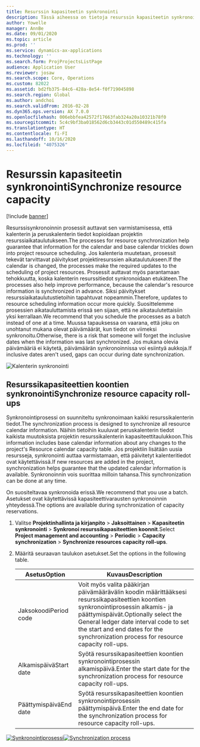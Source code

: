 ```yaml
---
title: Resurssin kapasiteetin synkronointi
description: Tässä aiheessa on tietoja resurssin kapasiteetin synkronoimisesta eri kalentereissa ja projekteissa.
author: Yowelle
manager: AnnBe
ms.date: 09/01/2020
ms.topic: article
ms.prod: ''
ms.service: dynamics-ax-applications
ms.technology: ''
ms.search.form: ProjProjectsListPage
audience: Application User
ms.reviewer: josaw
ms.search.scope: Core, Operations
ms.custom: 82022
ms.assetid: bd2fb375-84c6-428a-8e54-f0f719045898
ms.search.region: Global
ms.author: andchoi
ms.search.validFrom: 2016-02-28
ms.dyn365.ops.version: AX 7.0.0
ms.openlocfilehash: 006ebbfea42572f17663fab324a20a10321b78f0
ms.sourcegitcommit: 5c4c9bf3ba018562d6cb3443c01d550489c415fa
ms.translationtype: HT
ms.contentlocale: fi-FI
ms.lasthandoff: 10/16/2020
ms.locfileid: "4075326"
---
```

# <a name="synchronize-resource-capacity"></a><span data-ttu-id="f6946-103">Resurssin kapasiteetin synkronointi</span><span class="sxs-lookup"><span data-stu-id="f6946-103">Synchronize resource capacity</span></span>

[!include [banner](../includes/banner.md)]

<span data-ttu-id="f6946-104">Resurssisynkronoinnin prosessit auttavat sen varmistamisessa, että kalenterin ja peruskalenterin tiedot kopioidaan projektin resurssiaikataulutukseen.</span><span class="sxs-lookup"><span data-stu-id="f6946-104">The processes for resource synchronization help guarantee that information for the calendar and base calendar trickles down into project resource scheduling.</span></span> <span data-ttu-id="f6946-105">Jos kalenteria muutetaan, prosessit tekevät tarvittavat päivitykset projektiresurssien aikataulutukseen.</span><span class="sxs-lookup"><span data-stu-id="f6946-105">If the calendar is changed, the processes make the required updates to the scheduling of project resources.</span></span> <span data-ttu-id="f6946-106">Prosessit auttavat myös parantamaan tehokkuutta, koska kalenterin resurssitiedot synkronoidaan etukäteen.</span><span class="sxs-lookup"><span data-stu-id="f6946-106">The processes also help improve performance, because the calendar's resource information is synchronized in advance.</span></span> <span data-ttu-id="f6946-107">Siksi päivitykset resurssiaikataulutustietoihin tapahtuvat nopeammin.</span><span class="sxs-lookup"><span data-stu-id="f6946-107">Therefore, updates to resource scheduling information occur more quickly.</span></span> <span data-ttu-id="f6946-108">Suosittelemme prosessien aikatauluttamista erissä sen sijaan, että ne aikataulutettaisiin yksi kerrallaan.</span><span class="sxs-lookup"><span data-stu-id="f6946-108">We recommend that you schedule the processes as a batch instead of one at a time.</span></span> <span data-ttu-id="f6946-109">Muussa tapauksessa on vaarana, että joku on unohtanut mukana olevat päivämäärät, kun tiedot on viimeksi synkronoitu.</span><span class="sxs-lookup"><span data-stu-id="f6946-109">Otherwise, there is a risk that someone will forget the inclusive dates when the information was last synchronized.</span></span> <span data-ttu-id="f6946-110">Jos mukana olevia päivämääriä ei käytetä, päivämäärän synkronoinnissa voi esiintyä aukkoja.</span><span class="sxs-lookup"><span data-stu-id="f6946-110">If inclusive dates aren't used, gaps can occur during date synchronization.</span></span>

![Kalenterin synkronointi](./media/projectresourcing04-1024x471.jpg)

## <a name="synchronize-resource-capacity-roll-ups"></a><span data-ttu-id="f6946-112">Resurssikapasiteettien koontien synkronointi</span><span class="sxs-lookup"><span data-stu-id="f6946-112">Synchronize resource capacity roll-ups</span></span>

<span data-ttu-id="f6946-113">Synkronointiprosessi on suunniteltu synkronoimaan kaikki resurssikalenterin tiedot.</span><span class="sxs-lookup"><span data-stu-id="f6946-113">The synchronization process is designed to synchronize all resource calendar information.</span></span> <span data-ttu-id="f6946-114">Näihin tietoihin kuuluvat peruskalenterin tiedot kaikista muutoksista projektin resurssikalenterin kapasiteettitaulukkoon.</span><span class="sxs-lookup"><span data-stu-id="f6946-114">This information includes base calendar information about any changes to the project's Resource calendar capacity table.</span></span> <span data-ttu-id="f6946-115">Jos projektiin lisätään uusia resursseja, synkronointi auttaa varmistamaan, että päivitetyt kalenteritiedot ovat käytettävissä.</span><span class="sxs-lookup"><span data-stu-id="f6946-115">If new resources are added in the project, synchronization helps guarantee that the updated calendar information is available.</span></span> <span data-ttu-id="f6946-116">Synkronoinnin vois suorittaa milloin tahansa.</span><span class="sxs-lookup"><span data-stu-id="f6946-116">This synchronization can be done at any time.</span></span>

<span data-ttu-id="f6946-117">On suositeltavaa synkronoida erissä.</span><span class="sxs-lookup"><span data-stu-id="f6946-117">We recommend that you use a batch.</span></span> <span data-ttu-id="f6946-118">Asetukset ovat käytettävissä kapasiteettivarausten synkronoinnin yhteydessä.</span><span class="sxs-lookup"><span data-stu-id="f6946-118">The options are available during synchronization of capacity reservations.</span></span>

1. <span data-ttu-id="f6946-119">Valitse **Projektinhallinta ja kirjanpito** &gt; **Jaksoittainen** &gt; **Kapasiteetin synkronointi** &gt; **Synkronoi resurssikapasiteettien koonnit**.</span><span class="sxs-lookup"><span data-stu-id="f6946-119">Select **Project management and accounting** &gt; **Periodic** &gt; **Capacity synchronization** &gt; **Synchronize resources capacity roll-ups**.</span></span>
2. <span data-ttu-id="f6946-120">Määritä seuraavan taulukon asetukset.</span><span class="sxs-lookup"><span data-stu-id="f6946-120">Set the options in the following table.</span></span>

    | <span data-ttu-id="f6946-121">Asetus</span><span class="sxs-lookup"><span data-stu-id="f6946-121">Option</span></span>      | <span data-ttu-id="f6946-122">Kuvaus</span><span class="sxs-lookup"><span data-stu-id="f6946-122">Description</span></span> |
    |-------------|-------------|
    | <span data-ttu-id="f6946-123">Jaksokoodi</span><span class="sxs-lookup"><span data-stu-id="f6946-123">Period code</span></span> | <span data-ttu-id="f6946-124">Voit myös valita pääkirjan päivämäärävälin koodin määrittääksesi resurssikapasiteettien koontien synkronointiprosessin alkamis- ja päättymispäivät.</span><span class="sxs-lookup"><span data-stu-id="f6946-124">Optionally select the General ledger date interval code to set the start and end dates for the synchronization process for resource capacity roll-ups.</span></span> |
    | <span data-ttu-id="f6946-125">Alkamispäivä</span><span class="sxs-lookup"><span data-stu-id="f6946-125">Start date</span></span>  | <span data-ttu-id="f6946-126">Syötä resurssikapasiteettien koontien synkronointiprosessin alkamispäivä.</span><span class="sxs-lookup"><span data-stu-id="f6946-126">Enter the start date for the synchronization process for resource capacity roll-ups.</span></span> |
    | <span data-ttu-id="f6946-127">Päättymispäivä</span><span class="sxs-lookup"><span data-stu-id="f6946-127">End date</span></span>    | <span data-ttu-id="f6946-128">Syötä resurssikapasiteettien koontien synkronointiprosessin päättymispäivä.</span><span class="sxs-lookup"><span data-stu-id="f6946-128">Enter the end date for the synchronization process for resource capacity roll-ups.</span></span> |

<span data-ttu-id="f6946-129">[![Synkronointiprosessi](./media/projectresourcing09.jpg)](./media/projectresourcing09.jpg)</span><span class="sxs-lookup"><span data-stu-id="f6946-129">[![Synchronization process](./media/projectresourcing09.jpg)](./media/projectresourcing09.jpg)</span></span>
